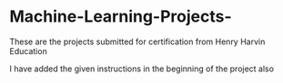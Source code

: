# Machine-Learning-Projects-
These are the projects submitted for certification from Henry Harvin Education 



 I have added the given instructions in the beginning of the project also 
